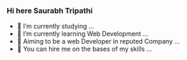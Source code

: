 ### Hi here Saurabh Tripathi
- 🔭 I’m currently studying  ...
- 🌱 I’m currently learning Web Development ...
- 💬 Aiming to be a web Developer in reputed Company ...
- 🤔 You can hire me on the bases of my skills ...


